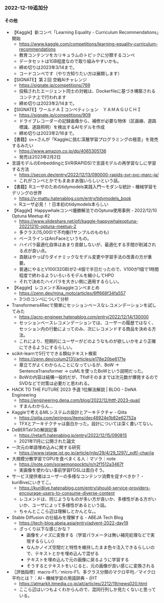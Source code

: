
### 2022-12-19追加分

#### その他

- 【Kaggle】新コンペ「Learning Equality - Curriculum Recommendations」開始
  - https://www.kaggle.com/competitions/learning-equality-curriculum-recommendations
  - 教育コンテンツをカリキュラムのトピックに分類するコンペ
  - データセットは1GB程度なので取り組みやすいかも。
  - 締め切りは2023年3/14まで。
  - コードコンペです（やり方知りたい方は展開します）
- 【SIGNATE】第２回 空戦AIチャレンジ
  - https://signate.jp/competitions/769
  - 投稿されたエージェント同士の対戦は、Dockerfileに基づき構築されるコンテナ上で行われます
  - 締め切りは2023年2/14まで。
- 【SIGNATE】ワールドＡＩコンペティション　ＹＡＭＡＧＵＣＨＩ
  - https://signate.jp/competitions/909
  - ドライブレコーダーの記録画像から、補修が必要な物体（区画線、道路標識、道路照明）を検出するAIモデルを作成
  - 締め切りは2023年2/16まで。
- 【書籍】u++さんが「Kaggleに挑む深層学習プログラミングの極意」を発売するみたい
  - https://www.amazon.co.jp/dp/4065305136
  - 発売は2023年2月2日
- 言語モデルのEmbeddingとSVR(RAPIDS)で言語モデルの再学習なしに学習する方法
  - https://secon.dev/entry/2022/12/13/090000-rapids-svr-svc-marc-ja/
  - これがコンペとかでもまあまあ強いらしいという話。
- 【書籍】Rユーザのためのtidymodels実践入門〜モダンな統計・機械学習モデリングの世界
  - https://y-mattu.hatenablog.com/entry/tidymodels_book
  - Rユーザ必見！！日本初のtidymodels本らしい
- 【Kaggle】Happywhaleコンペ優勝解法でのOptuna使用事例 - 2022/12/10 Optuna Meetup #2
  - https://www.slideshare.net/pfi/kaggle-happywhaleoptuna-20221210-optuna-meetup-2
  - 多クラス(15,000)で不均衡(1サンプルのものも)
  - ベースラインはArcFaceというもの。
  - ハイパラ最適化自体はあまり貢献しないが、最適化する手間が削減される点が良い点。
  - 貢献はやっぱりダイナミックなモデル変更や学習手法の改善の方が重要。
  - 普通にやるとV100(32GB)が2-4個で半日だったので、V100が1個で1時間程度で終わるよういろいろモデルを縮小してHPO
  - それで決めたハイパラを大きい側に適用するらしい。
- 【Kaggle】レコメンド系kaggleコンペまとめ
  - https://zenn.dev/mina_moto/articles/6ff668f34fa557
  - 3つのコンペについて分析
- Transformers4Recで簡単にセッションベースなレコメンデーションを試してみた
  - https://acro-engineer.hatenablog.com/entry/2022/12/14/130000
  - セッションベースレコメンデーションでは、ユーザーの履歴ではなく、セッション内の行動によってのみ、次にレコメンドする商品を決める方法。
  - これにより、短期的にユーザーがどのようなものが欲しいかをより正確にできるようにするらしい。
- scikit-learnで5行でできる類似テキスト検索
  - https://zenn.dev/colum2131/articles/e178e20be6171e
  - 章立てがよくわからんことになっているが、BoW -> SentenceTransformer -> cuMLを使ったBoWという説明だった。
  - BoWの内容は結構一般的だが、Tfidfそのままでは次元数が爆発するのでSVDなどで対策は必要だと思われる。
- HACK TO THE FUTURE 2023 予選 1位解法解説 | BLOG - DeNA Engineering
  - https://engineering.dena.com/blog/2022/12/httf-2023-qual/
  - すまんわからん…
- Kaggleで考えるMLシステムの設計とアーキテクチャ - Qiita
  - https://qiita.com/ieiringoo/items/dec48924e1b82e62752a
  - TFXとアーキテクチャは面白かった。設計については深く書いてない。
- DeBERTaV3の解説記事
  - https://retarfi.hatenablog.jp/entry/2022/12/15/090815
  - 2021年11月に公開された論文
- 一次元の単語埋め込みに関する研究
  - https://www.jstage.jst.go.jp/article/jnlp/29/4/29_1297/_pdf/-char/ja
- 大規模分散学習でGPUを食べまくる人｜マソラ｜note
  - https://note.com/soraemonpockts/n/n2f1512a3467f
  - 実画像を使わない事前学習FDSLは面白そう。
- サービス提供者はユーザーの多様なコンテンツ消費を促すべきか？ - kuri8iveにいきてこ。
  - https://kuri8ive.hatenablog.com/entry/should-service-providers-encourage-users-to-consume-diverse-content
  - レコメンドは、同じようなものが多い方が良いか、多様性がある方がいいか、ユーザによって多様性があるという話。
  - ちゃんとここら辺は理解しとかんとな。。
- Stable Diffusion の仕組みを理解する - ABEJA Tech Blog
  - https://tech-blog.abeja.asia/entry/advent-2022-day19
  - ざっくり以下な感じかな？
    - 画像をノイズに変換する（学習パラメータは無い補完処理などで実現するらしい）
    - なんかノイズ空間だと特性を維持したまま色々注入できるらしいので、テキストとかを埋め込んで混ぜる
    - テキストを埋め込んで元の画像に戻るように学習する
    - そうするとテキストをいじると、元の画像が良い感じに変換される
- ［評価指標］macro-F1／micro-F1、多クラス分類のマクロ平均／マイクロ平均とは？：AI・機械学習の用語辞典 - ＠IT
  - https://atmarkit.itmedia.co.jp/ait/articles/2212/19/news020.html
  - ここら辺はいつもよくわからんので、混同行列しか見たくないと思っている。


